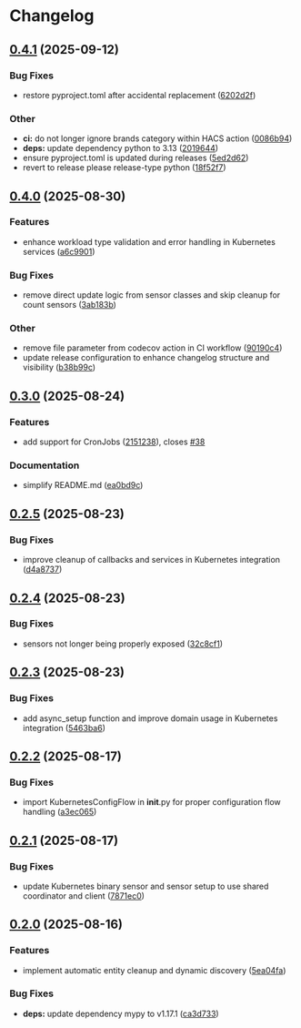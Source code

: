 # Changelog

## [0.4.1](https://github.com/tibuntu/homeassistant-kubernetes/compare/v0.4.0...v0.4.1) (2025-09-12)


### Bug Fixes

* restore pyproject.toml after accidental replacement ([6202d2f](https://github.com/tibuntu/homeassistant-kubernetes/commit/6202d2f664e257eaaa42c12fbaad84e17f3c7d01))


### Other

* **ci:** do not longer ignore brands category within HACS action ([0086b94](https://github.com/tibuntu/homeassistant-kubernetes/commit/0086b94ee596e5e0ffa047ae6d2c713a3680326c))
* **deps:** update dependency python to 3.13 ([2019644](https://github.com/tibuntu/homeassistant-kubernetes/commit/20196449448be4ce0683f742c59946b7fd6b90f6))
* ensure pyproject.toml is updated during releases ([5ed2d62](https://github.com/tibuntu/homeassistant-kubernetes/commit/5ed2d62c7414a3c959911213fae568a810450f14))
* revert to release please release-type python ([18f52f7](https://github.com/tibuntu/homeassistant-kubernetes/commit/18f52f715e87fd0608cded9a8c516b2862346132))

## [0.4.0](https://github.com/tibuntu/homeassistant-kubernetes/compare/v0.3.0...v0.4.0) (2025-08-30)


### Features

* enhance workload type validation and error handling in Kubernetes services ([a6c9901](https://github.com/tibuntu/homeassistant-kubernetes/commit/a6c9901cb754c0e8ac03142d24430e30b4e48883))


### Bug Fixes

* remove direct update logic from sensor classes and skip cleanup for count sensors ([3ab183b](https://github.com/tibuntu/homeassistant-kubernetes/commit/3ab183bfae135caf91f84da480ae3e04d24bbaa2))


### Other

* remove file parameter from codecov action in CI workflow ([90190c4](https://github.com/tibuntu/homeassistant-kubernetes/commit/90190c4d04a1ab846d506b2298f5a74e3bc5f49c))
* update release configuration to enhance changelog structure and visibility ([b38b99c](https://github.com/tibuntu/homeassistant-kubernetes/commit/b38b99c57d2f4ed882765b039df1095d0c9d4e6f))

## [0.3.0](https://github.com/tibuntu/homeassistant-kubernetes/compare/v0.2.5...v0.3.0) (2025-08-24)


### Features

* add support for CronJobs ([2151238](https://github.com/tibuntu/homeassistant-kubernetes/commit/2151238f52ed8b4bc941402e3fd884049ac9a588)), closes [#38](https://github.com/tibuntu/homeassistant-kubernetes/issues/38)


### Documentation

* simplify README.md ([ea0bd9c](https://github.com/tibuntu/homeassistant-kubernetes/commit/ea0bd9c09d2c5f07f6cd86b49aefb3b00bdd26ce))

## [0.2.5](https://github.com/tibuntu/homeassistant-kubernetes/compare/v0.2.4...v0.2.5) (2025-08-23)


### Bug Fixes

* improve cleanup of callbacks and services in Kubernetes integration ([d4a8737](https://github.com/tibuntu/homeassistant-kubernetes/commit/d4a87374cbee7547be412679299cc96bde74743a))

## [0.2.4](https://github.com/tibuntu/homeassistant-kubernetes/compare/v0.2.3...v0.2.4) (2025-08-23)


### Bug Fixes

* sensors not longer being properly exposed ([32c8cf1](https://github.com/tibuntu/homeassistant-kubernetes/commit/32c8cf1547ff918560d0269d8a5cc541adf0a4c0))

## [0.2.3](https://github.com/tibuntu/homeassistant-kubernetes/compare/v0.2.2...v0.2.3) (2025-08-23)


### Bug Fixes

* add async_setup function and improve domain usage in Kubernetes integration ([5463ba6](https://github.com/tibuntu/homeassistant-kubernetes/commit/5463ba69ac1edd5da676061fe12e3be84d64671e))

## [0.2.2](https://github.com/tibuntu/homeassistant-kubernetes/compare/v0.2.1...v0.2.2) (2025-08-17)


### Bug Fixes

* import KubernetesConfigFlow in __init__.py for proper configuration flow handling ([a3ec065](https://github.com/tibuntu/homeassistant-kubernetes/commit/a3ec06501a769a5e6b1ded962391876a4859097e))

## [0.2.1](https://github.com/tibuntu/homeassistant-kubernetes/compare/v0.2.0...v0.2.1) (2025-08-17)


### Bug Fixes

* update Kubernetes binary sensor and sensor setup to use shared coordinator and client ([7871ec0](https://github.com/tibuntu/homeassistant-kubernetes/commit/7871ec0b7015d3ded40c2fe717db0b2da9bb06b4))

## [0.2.0](https://github.com/tibuntu/homeassistant-kubernetes/compare/0.1.0...v0.2.0) (2025-08-16)

### Features

* implement automatic entity cleanup and dynamic discovery ([5ea04fa](https://github.com/tibuntu/homeassistant-kubernetes/commit/5ea04fa9e061b144085df11bf2583444f763b267))

### Bug Fixes

* **deps:** update dependency mypy to v1.17.1 ([ca3d733](https://github.com/tibuntu/homeassistant-kubernetes/commit/ca3d733192953a00a017cd434bd32e34f64e4021))
